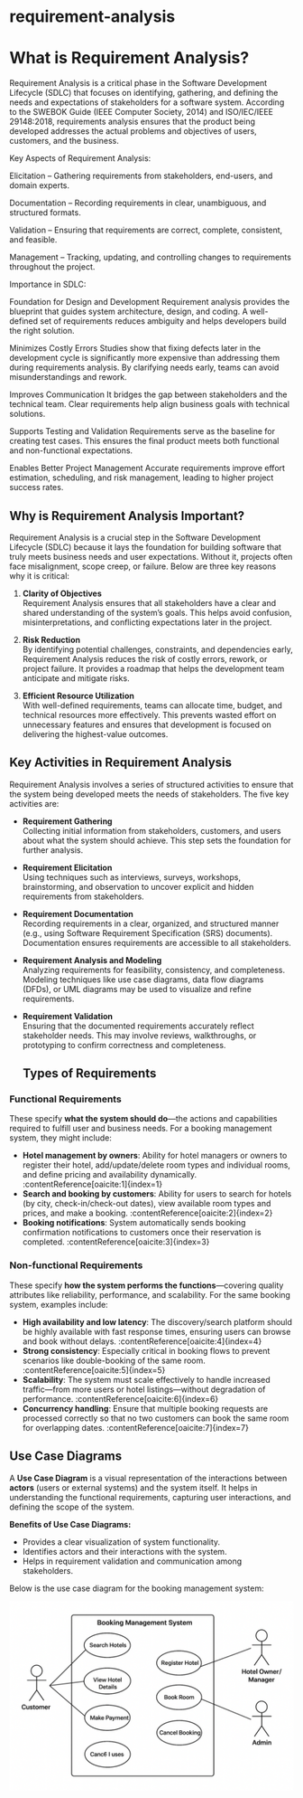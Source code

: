 # requirement-analysis

# What is Requirement Analysis?

Requirement Analysis is a critical phase in the Software Development Lifecycle (SDLC) that focuses on identifying, gathering, and defining the needs and expectations of stakeholders for a software system. According to the SWEBOK Guide (IEEE Computer Society, 2014) and ISO/IEC/IEEE 29148:2018, requirements analysis ensures that the product being developed addresses the actual problems and objectives of users, customers, and the business.

Key Aspects of Requirement Analysis:

Elicitation – Gathering requirements from stakeholders, end-users, and domain experts.

Documentation – Recording requirements in clear, unambiguous, and structured formats.

Validation – Ensuring that requirements are correct, complete, consistent, and feasible.

Management – Tracking, updating, and controlling changes to requirements throughout the project.

Importance in SDLC:

Foundation for Design and Development
Requirement analysis provides the blueprint that guides system architecture, design, and coding. A well-defined set of requirements reduces ambiguity and helps developers build the right solution.

Minimizes Costly Errors
Studies show that fixing defects later in the development cycle is significantly more expensive than addressing them during requirements analysis. By clarifying needs early, teams can avoid misunderstandings and rework.

Improves Communication
It bridges the gap between stakeholders and the technical team. Clear requirements help align business goals with technical solutions.

Supports Testing and Validation
Requirements serve as the baseline for creating test cases. This ensures the final product meets both functional and non-functional expectations.

Enables Better Project Management
Accurate requirements improve effort estimation, scheduling, and risk management, leading to higher project success rates.


## Why is Requirement Analysis Important?

Requirement Analysis is a crucial step in the Software Development Lifecycle (SDLC) because it lays the foundation for building software that truly meets business needs and user expectations. Without it, projects often face misalignment, scope creep, or failure. Below are three key reasons why it is critical:

1. **Clarity of Objectives**  
   Requirement Analysis ensures that all stakeholders have a clear and shared understanding of the system’s goals. This helps avoid confusion, misinterpretations, and conflicting expectations later in the project.

2. **Risk Reduction**  
   By identifying potential challenges, constraints, and dependencies early, Requirement Analysis reduces the risk of costly errors, rework, or project failure. It provides a roadmap that helps the development team anticipate and mitigate risks.

3. **Efficient Resource Utilization**  
   With well-defined requirements, teams can allocate time, budget, and technical resources more effectively. This prevents wasted effort on unnecessary features and ensures that development is focused on delivering the highest-value outcomes.


## Key Activities in Requirement Analysis

Requirement Analysis involves a series of structured activities to ensure that the system being developed meets the needs of stakeholders. The five key activities are:

- **Requirement Gathering**  
  Collecting initial information from stakeholders, customers, and users about what the system should achieve. This step sets the foundation for further analysis.

- **Requirement Elicitation**  
  Using techniques such as interviews, surveys, workshops, brainstorming, and observation to uncover explicit and hidden requirements from stakeholders.

- **Requirement Documentation**  
  Recording requirements in a clear, organized, and structured manner (e.g., using Software Requirement Specification (SRS) documents). Documentation ensures requirements are accessible to all stakeholders.

- **Requirement Analysis and Modeling**  
  Analyzing requirements for feasibility, consistency, and completeness. Modeling techniques like use case diagrams, data flow diagrams (DFDs), or UML diagrams may be used to visualize and refine requirements.

- **Requirement Validation**  
  Ensuring that the documented requirements accurately reflect stakeholder needs. This may involve reviews, walkthroughs, or prototyping to confirm correctness and completeness.



  ## Types of Requirements

### Functional Requirements
These specify **what the system should do**—the actions and capabilities required to fulfill user and business needs. For a booking management system, they might include:

- **Hotel management by owners**: Ability for hotel managers or owners to register their hotel, add/update/delete room types and individual rooms, and define pricing and availability dynamically. :contentReference[oaicite:1]{index=1}  
- **Search and booking by customers**: Ability for users to search for hotels (by city, check-in/check-out dates), view available room types and prices, and make a booking. :contentReference[oaicite:2]{index=2}  
- **Booking notifications**: System automatically sends booking confirmation notifications to customers once their reservation is completed. :contentReference[oaicite:3]{index=3}  

### Non-functional Requirements
These specify **how the system performs the functions**—covering quality attributes like reliability, performance, and scalability. For the same booking system, examples include:

- **High availability and low latency**: The discovery/search platform should be highly available with fast response times, ensuring users can browse and book without delays. :contentReference[oaicite:4]{index=4}  
- **Strong consistency**: Especially critical in booking flows to prevent scenarios like double-booking of the same room. :contentReference[oaicite:5]{index=5}  
- **Scalability**: The system must scale effectively to handle increased traffic—from more users or hotel listings—without degradation of performance. :contentReference[oaicite:6]{index=6}  
- **Concurrency handling**: Ensure that multiple booking requests are processed correctly so that no two customers can book the same room for overlapping dates. :contentReference[oaicite:7]{index=7}  

## Use Case Diagrams

A **Use Case Diagram** is a visual representation of the interactions between **actors** (users or external systems) and the system itself. It helps in understanding the functional requirements, capturing user interactions, and defining the scope of the system.

**Benefits of Use Case Diagrams:**
- Provides a clear visualization of system functionality.
- Identifies actors and their interactions with the system.
- Helps in requirement validation and communication among stakeholders.

Below is the use case diagram for the booking management system:

![Booking System Use Case Diagram](alx-booking-uc.png)

